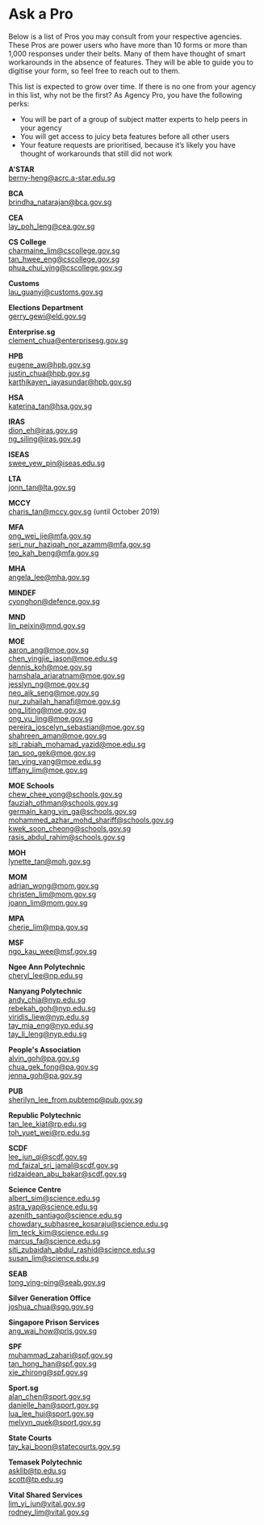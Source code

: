 # Ask a Pro

Below is a list of Pros you may consult from your respective agencies. These Pros are power users who have more than 10 forms or more than 1,000 responses under their belts. Many of them have thought of smart workarounds in the absence of features. They will be able to guide you to digitise your form, so feel free to reach out to them.

This list is expected to grow over time. If there is no one from your agency in this list, why not be the first? As Agency Pro, you have the following perks:
- You will be part of a group of subject matter experts to help peers in your agency
- You will get access to juicy beta features before all other users
- Your feature requests are prioritised, because it’s likely you have thought of workarounds that still did not work

**A'STAR**  
berny-heng@acrc.a-star.edu.sg  

**BCA**  
brindha_natarajan@bca.gov.sg  

**CEA**  
lay_poh_leng@cea.gov.sg  

**CS College**  
charmaine_lim@cscollege.gov.sg  
tan_hwee_eng@cscollege.gov.sg  
phua_chui_ying@cscollege.gov.sg  

**Customs**  
lau_guanyi@customs.gov.sg  

**Elections Department**  
gerry_gewi@eld.gov.sg  

**Enterprise.sg**  
clement_chua@enterprisesg.gov.sg  

**HPB**  
eugene_aw@hpb.gov.sg  
justin_chua@hpb.gov.sg  
karthikayen_jayasundar@hpb.gov.sg  

**HSA**  
katerina_tan@hsa.gov.sg  

**IRAS**  
dion_eh@iras.gov.sg  
ng_siling@iras.gov.sg  

**ISEAS**  
swee_yew_pin@iseas.edu.sg  

**LTA**  
jonn_tan@lta.gov.sg  

**MCCY**  
charis_tan@mccy.gov.sg (until October 2019)  

**MFA**    
ong_wei_jie@mfa.gov.sg  
seri_nur_haziqah_nor_azamm@mfa.gov.sg  
teo_kah_beng@mfa.gov.sg  

**MHA**  
angela_lee@mha.gov.sg  

**MINDEF**  
cyonghon@defence.gov.sg  

**MND**  
lin_peixin@mnd.gov.sg  

**MOE**  
aaron_ang@moe.gov.sg  
chen_yingjie_jason@moe.edu.sg  
dennis_koh@moe.gov.sg   
hamshala_ariaratnam@moe.gov.sg   
jesslyn_ng@moe.gov.sg  
neo_aik_seng@moe.gov.sg  
nur_zuhailah_hanafi@moe.gov.sg    
ong_liting@moe.gov.sg  
ong_yu_ling@moe.gov.sg   
pereira_joscelyn_sebastian@moe.gov.sg  
shahreen_aman@moe.gov.sg  
siti_rabiah_mohamad_yazid@moe.edu.sg  
tan_soo_gek@moe.gov.sg  
tan_ying_yang@moe.edu.sg    
tiffany_lim@moe.gov.sg  

**MOE Schools**  
chew_chee_yong@schools.gov.sg  
fauziah_othman@schools.gov.sg  
germain_kang_yin_ga@schools.gov.sg  
mohammed_azhar_mohd_shariff@schools.gov.sg  
kwek_soon_cheong@schools.gov.sg  
rasis_abdul_rahim@schools.gov.sg   

**MOH**  
lynette_tan@moh.gov.sg  

**MOM**  
adrian_wong@mom.gov.sg  
christen_lim@mom.gov.sg  
joann_lim@mom.gov.sg  

**MPA**  
cherie_lim@mpa.gov.sg  

**MSF**  
ngo_kau_wee@msf.gov.sg  

**Ngee Ann Polytechnic**  
cheryl_lee@np.edu.sg  

**Nanyang Polytechnic**  
andy_chia@nyp.edu.sg  
rebekah_goh@nyp.edu.sg  
viridis_liew@nyp.edu.sg  
tay_mia_eng@nyp.edu.sg      
tay_li_leng@nyp.edu.sg  

**People's Association**  
alvin_goh@pa.gov.sg  
chua_gek_fong@pa.gov.sg  
jenna_goh@pa.gov.sg  

**PUB**  
sherilyn_lee_from.pubtemp@pub.gov.sg  

**Republic Polytechnic**  
tan_lee_kiat@rp.edu.sg   
toh_yuet_wei@rp.edu.sg  

**SCDF**  
lee_jun_qi@scdf.gov.sg  
md_faizal_sri_jamal@scdf.gov.sg  
ridzaidean_abu_bakar@scdf.gov.sg  

**Science Centre**  
albert_sim@science.edu.sg  
astra_yap@science.edu.sg  
azenith_santiago@science.edu.sg  
chowdary_subhasree_kosaraju@science.edu.sg  
lim_teck_kim@science.edu.sg  
marcus_fa@science.edu.sg  
siti_zubaidah_abdul_rashid@science.edu.sg  
susan_lim@science.edu.sg  

**SEAB**  
tong_ying-ping@seab.gov.sg  

**Silver Generation Office**  
joshua_chua@sgo.gov.sg  

**Singapore Prison Services**  
ang_wai_how@pris.gov.sg  

**SPF**  
muhammad_zahari@spf.gov.sg  
tan_hong_han@spf.gov.sg  
xie_zhirong@spf.gov.sg  

**Sport.sg**    
alan_chen@sport.gov.sg  
danielle_han@sport.gov.sg   
lua_lee_hui@sport.gov.sg  
melvyn_quek@sport.gov.sg  

**State Courts**  
tay_kai_boon@statecourts.gov.sg  

**Temasek Polytechnic**  
asklib@tp.edu.sg  
scott@tp.edu.sg  

**Vital Shared Services**  
lim_yi_jun@vital.gov.sg  
rodney_lim@vital.gov.sg  
